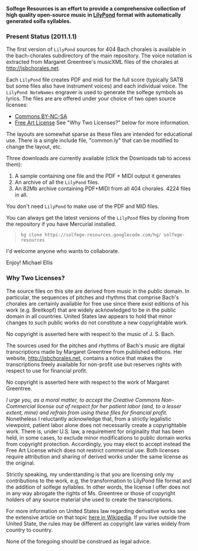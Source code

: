 

**Solfege Resources is an effort to provide a comprehensive collection of high quality open-source music in [LilyPond](http://lilypond.org) format with automatically generated solfa syllables.**

### Present Status (2011.1.1) ###
The first version of `LilyPond` sources for 404 Bach chorales is available in the bach-chorales subdirectory of the main repository.  The voice notation is extracted from Margaret Greentree's musicXML files of the chorales at http://jsbchorales.net.

Each `LilyPond` file creates PDF and midi for the full score (typically SATB but some files also have
instrument voices) and each individual voice.  The `LilyPond NoteNames`
engraver is used to generate the solfege symbols as lyrics.  The files
are are offered under your choice of two open source licenses:
  * [Commons BY-NC-SA](http://creativecommons.org/licenses/by-nc-sa/3.0/legalcodeCreative)
  * [Free Art License](http://artlibre.org/licence/lal/en)
See "Why Two Licenses?" below for more information.

The layouts are somewhat sparse as these files are intended for
educational use.  There is a single include file, "common.ly" that can
be modified to change the layout, etc.

Three downloads are currently available (click the Downloads tab to access them):
  1. A sample containing one file and the PDF + MIDI output it generates
  1. An archive of all the `LilyPond` files.
  1. An 82Mb archive containing PDF+MIDI from all 404 chorales. 4224 files in all.

You don't need `LilyPond` to make use of the PDF and MID files.

You can always get the latest versions of the `LilyPond` files by cloning from the repository if you have Mercurial installed.

> `hg clone https://solfege-resources.googlecode.com/hg/ solfege-resources`


I'd welcome anyone who wants to collaborate.

Enjoy!
Michael Ellis

### Why Two Licenses? ###

The source files on this site are derived from music in the public domain.  In particular, the sequences of pitches and rhythms that comprise Bach's chorales are certainly available for free use since there exist editions of his work (e.g. Breitkopf) that are widely acknowledged to be in the public domain in all countries.  United States law appears to hold that minor changes to such public works do not constitute a new copyrightable work.

No copyright is asserted here with respect to the music of J. S. Bach.

The sources used for the pitches and rhythms of Bach's music are digital transcriptions made by Margaret Greentree from published editions.   Her website, http://jsbchorales.net, contains a notice that makes the transcriptions freely available for non-profit use but reserves rights with respect to use for financial profit.

No copyright is asserted here with respect to the work of Margaret Greentree.

_I urge you, as a moral matter, to accept the Creative Commons Non-Commercial license out of respect for her patient labor (and, to a lesser extent, mine) and refrain from using these files for financial profit._  Nonetheless  I reluctantly acknowledge that, from a strictly legalistic viewpoint, patient labor alone does not necessarily create a copyrightable work.  There is, under U.S. law, a requirement for originality that has been held, in some cases, to exclude minor modifications to public domain works from copyright protection.  Accordingly,  you may elect to accept instead the Free Art License which does not restrict commercial use. Both licenses require attribution and  sharing of derived works under the same license as the original.

Strictly speaking,  my understanding is that you are licensing only my contributions to the work, e.g, the transformation to LilyPond file format and the addition of solfege syllables. In other words, the license I offer does not in any way abrogate the rights of Ms. Greentree or those of copyright holders of any source material she used to create the transcriptions.

For more information on United States law regarding derivative works see the extensive article on that topic  [here in Wikipedia](http://en.wikipedia.org/wiki/Derivative_work).  If you live outside the United State, the rules may be different as copyright law varies widely from country to country.

None of the foregoing should be construed as legal advice.


